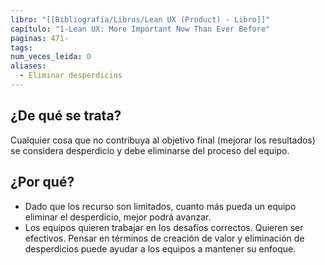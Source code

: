 ```yaml
---
libro: "[[Bibliografía/Libros/Lean UX (Product) - Libro]]"
capítulo: "1-Lean UX: More Important Now Than Ever Before"
paginas: 471-
tags: 
num_veces_leida: 0
aliases:
  - Eliminar desperdicios
---
```

## ¿De qué se trata?
Cualquier cosa que no contribuya al objetivo final (mejorar los resultados) se considera desperdicio y debe eliminarse del proceso del equipo.
## ¿Por qué?
* Dado que los recurso son limitados, cuanto más pueda un equipo eliminar el desperdicio, mejor podrá avanzar.
* Los equipos quieren trabajar en los desafíos correctos. Quieren ser efectivos. Pensar en términos de creación de valor y eliminación de desperdicios puede ayudar a los equipos a mantener su enfoque.


